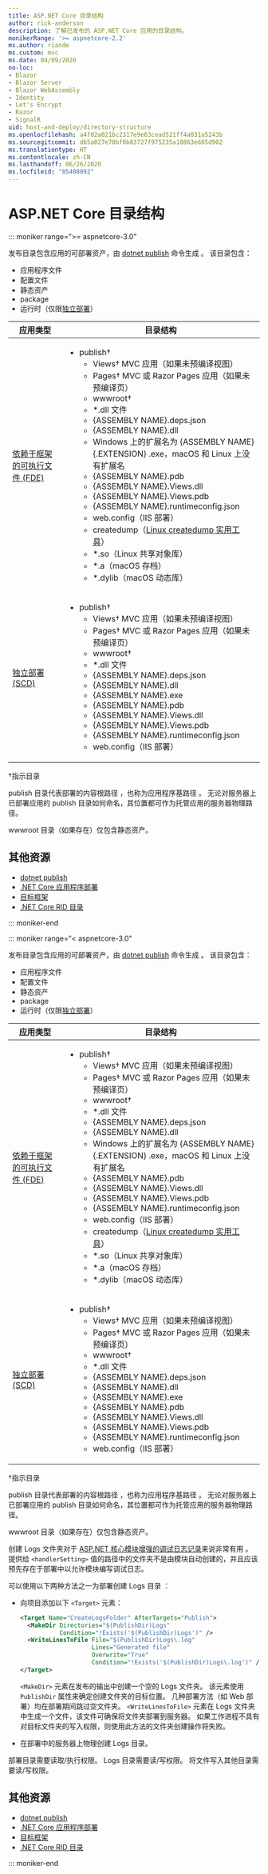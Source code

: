 ```yaml
---
title: ASP.NET Core 目录结构
author: rick-anderson
description: 了解已发布的 ASP.NET Core 应用的目录结构。
monikerRange: '>= aspnetcore-2.2'
ms.author: riande
ms.custom: mvc
ms.date: 04/09/2020
no-loc:
- Blazor
- Blazor Server
- Blazor WebAssembly
- Identity
- Let's Encrypt
- Razor
- SignalR
uid: host-and-deploy/directory-structure
ms.openlocfilehash: a4f02a021bc2317e9e63cead521ff4a031a5243b
ms.sourcegitcommit: d65a027e78bf0b83727f975235a18863e685d902
ms.translationtype: HT
ms.contentlocale: zh-CN
ms.lasthandoff: 06/26/2020
ms.locfileid: "85408092"
---
```

# <a name="aspnet-core-directory-structure"></a>ASP.NET Core 目录结构

::: moniker range=">= aspnetcore-3.0"

发布目录包含应用的可部署资产，由 [dotnet publish](/dotnet/core/tools/dotnet-publish) 命令生成  。 该目录包含：

* 应用程序文件
* 配置文件
* 静态资产
* package
* 运行时（仅限[独立部署](/dotnet/core/deploying/#self-contained-deployments-scd)）

| 应用类型 | 目录结构 |
| -------- | ------------------- |
| [依赖于框架的可执行文件 (FDE)](/dotnet/core/deploying/#framework-dependent-executables-fde) | <ul><li>publish&dagger;<ul><li>Views&dagger; MVC 应用（如果未预编译视图）</li><li>Pages&dagger; MVC 或 Razor Pages 应用（如果未预编译页）</li><li>wwwroot&dagger;</li><li>\*.dll 文件</li><li>{ASSEMBLY NAME}.deps.json</li><li>{ASSEMBLY NAME}.dll</li><li>Windows 上的扩展名为 {ASSEMBLY NAME}{.EXTENSION} .exe，macOS 和 Linux 上没有扩展名</li><li>{ASSEMBLY NAME}.pdb</li><li>{ASSEMBLY NAME}.Views.dll</li><li>{ASSEMBLY NAME}.Views.pdb</li><li>{ASSEMBLY NAME}.runtimeconfig.json</li><li>web.config（IIS 部署）</li><li>createdump（[Linux createdump 实用工具](https://github.com/dotnet/coreclr/blob/master/Documentation/botr/xplat-minidump-generation.md#configurationpolicy)）</li><li>\*.so（Linux 共享对象库）</li><li>\*.a（macOS 存档）</li><li>\*.dylib（macOS 动态库）</li></ul></li></ul> |
| [独立部署 (SCD)](/dotnet/core/deploying/#self-contained-deployments-scd) | <ul><li>publish&dagger;<ul><li>Views&dagger; MVC 应用（如果未预编译视图）</li><li>Pages&dagger; MVC 或 Razor Pages 应用（如果未预编译页）</li><li>wwwroot&dagger;</li><li>\*.dll 文件</li><li>{ASSEMBLY NAME}.deps.json</li><li>{ASSEMBLY NAME}.dll</li><li>{ASSEMBLY NAME}.exe</li><li>{ASSEMBLY NAME}.pdb</li><li>{ASSEMBLY NAME}.Views.dll</li><li>{ASSEMBLY NAME}.Views.pdb</li><li>{ASSEMBLY NAME}.runtimeconfig.json</li><li>web.config（IIS 部署）</li></ul></li></ul> |

&dagger;指示目录

 publish 目录代表部署的内容根路径  ，也称为应用程序基路径  。 无论对服务器上已部署应用的 publish  目录如何命名，其位置都可作为托管应用的服务器物理路径。

 wwwroot 目录（如果存在）仅包含静态资产。

## <a name="additional-resources"></a>其他资源

* [dotnet publish](/dotnet/core/tools/dotnet-publish)
* [.NET Core 应用程序部署](/dotnet/core/deploying/)
* [目标框架](/dotnet/standard/frameworks)
* [.NET Core RID 目录](/dotnet/core/rid-catalog)

::: moniker-end

::: moniker range="< aspnetcore-3.0"

发布目录包含应用的可部署资产，由 [dotnet publish](/dotnet/core/tools/dotnet-publish) 命令生成  。 该目录包含：

* 应用程序文件
* 配置文件
* 静态资产
* package
* 运行时（仅限[独立部署](/dotnet/core/deploying/#self-contained-deployments-scd)）

| 应用类型 | 目录结构 |
| -------- | ------------------- |
| [依赖于框架的可执行文件 (FDE)](/dotnet/core/deploying/#framework-dependent-executables-fde) | <ul><li>publish&dagger;<ul><li>Views&dagger; MVC 应用（如果未预编译视图）</li><li>Pages&dagger; MVC 或 Razor Pages 应用（如果未预编译页）</li><li>wwwroot&dagger;</li><li>\*.dll 文件</li><li>{ASSEMBLY NAME}.deps.json</li><li>{ASSEMBLY NAME}.dll</li><li>Windows 上的扩展名为 {ASSEMBLY NAME}{.EXTENSION} .exe，macOS 和 Linux 上没有扩展名</li><li>{ASSEMBLY NAME}.pdb</li><li>{ASSEMBLY NAME}.Views.dll</li><li>{ASSEMBLY NAME}.Views.pdb</li><li>{ASSEMBLY NAME}.runtimeconfig.json</li><li>web.config（IIS 部署）</li><li>createdump（[Linux createdump 实用工具](https://github.com/dotnet/coreclr/blob/master/Documentation/botr/xplat-minidump-generation.md#configurationpolicy)）</li><li>\*.so（Linux 共享对象库）</li><li>\*.a（macOS 存档）</li><li>\*.dylib（macOS 动态库）</li></ul></li></ul> |
| [独立部署 (SCD)](/dotnet/core/deploying/#self-contained-deployments-scd) | <ul><li>publish&dagger;<ul><li>Views&dagger; MVC 应用（如果未预编译视图）</li><li>Pages&dagger; MVC 或 Razor Pages 应用（如果未预编译页）</li><li>wwwroot&dagger;</li><li>\*.dll 文件</li><li>{ASSEMBLY NAME}.deps.json</li><li>{ASSEMBLY NAME}.dll</li><li>{ASSEMBLY NAME}.exe</li><li>{ASSEMBLY NAME}.pdb</li><li>{ASSEMBLY NAME}.Views.dll</li><li>{ASSEMBLY NAME}.Views.pdb</li><li>{ASSEMBLY NAME}.runtimeconfig.json</li><li>web.config（IIS 部署）</li></ul></li></ul> |

&dagger;指示目录

 publish 目录代表部署的内容根路径  ，也称为应用程序基路径  。 无论对服务器上已部署应用的 publish  目录如何命名，其位置都可作为托管应用的服务器物理路径。

 wwwroot 目录（如果存在）仅包含静态资产。

创建 Logs 文件夹对于 [ASP.NET 核心模块增强的调试日志记录](xref:host-and-deploy/aspnet-core-module#enhanced-diagnostic-logs)来说非常有用  。 提供给 `<handlerSetting>` 值的路径中的文件夹不是由模块自动创建的，并且应该预先存在于部署中以允许模块编写调试日志。

可以使用以下两种方法之一为部署创建 Logs 目录  ：

* 向项目添加以下 `<Target>` 元素：

   ```xml
   <Target Name="CreateLogsFolder" AfterTargets="Publish">
     <MakeDir Directories="$(PublishDir)Logs" 
              Condition="!Exists('$(PublishDir)Logs')" />
     <WriteLinesToFile File="$(PublishDir)Logs\.log" 
                       Lines="Generated file" 
                       Overwrite="True" 
                       Condition="!Exists('$(PublishDir)Logs\.log')" />
   </Target>
   ```

   `<MakeDir>` 元素在发布的输出中创建一个空的 Logs  文件夹。 该元素使用 `PublishDir` 属性来确定创建文件夹的目标位置。 几种部署方法（如 Web 部署）均在部署期间跳过空文件夹。 `<WriteLinesToFile>` 元素在 Logs  文件夹中生成一个文件，该文件可确保将文件夹部署到服务器。 如果工作进程不具有对目标文件夹的写入权限，则使用此方法的文件夹创建操作将失败。

* 在部署中的服务器上物理创建 Logs  目录。

部署目录需要读取/执行权限。  Logs 目录需要读/写权限。 将文件写入其他目录需要读/写权限。

## <a name="additional-resources"></a>其他资源

* [dotnet publish](/dotnet/core/tools/dotnet-publish)
* [.NET Core 应用程序部署](/dotnet/core/deploying/)
* [目标框架](/dotnet/standard/frameworks)
* [.NET Core RID 目录](/dotnet/core/rid-catalog)

::: moniker-end
